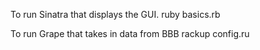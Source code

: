 To run Sinatra that displays the GUI.
	ruby basics.rb

To run Grape that takes in data from BBB
	rackup config.ru
